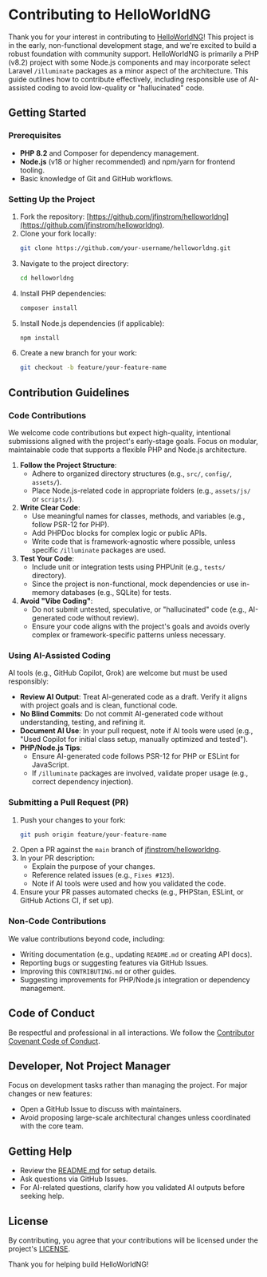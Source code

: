 

# Contributing to HelloWorldNG

Thank you for your interest in contributing to [HelloWorldNG](https://github.com/jfinstrom/helloworldng)! This project is in the early, non-functional development stage, and we're excited to build a robust foundation with community support. HelloWorldNG is primarily a PHP (v8.2) project with some Node.js components and may incorporate select Laravel `/illuminate` packages as a minor aspect of the architecture. This guide outlines how to contribute effectively, including responsible use of AI-assisted coding to avoid low-quality or "hallucinated" code.

## Getting Started

### Prerequisites
- **PHP 8.2** and Composer for dependency management.
- **Node.js** (v18 or higher recommended) and npm/yarn for frontend tooling.
- Basic knowledge of Git and GitHub workflows.

### Setting Up the Project
1. Fork the repository: [https://github.com/jfinstrom/helloworldng](https://github.com/jfinstrom/helloworldng).
2. Clone your fork locally:
   ```bash
   git clone https://github.com/your-username/helloworldng.git
   ```
3. Navigate to the project directory:
   ```bash
   cd helloworldng
   ```
4. Install PHP dependencies:
   ```bash
   composer install
   ```
5. Install Node.js dependencies (if applicable):
   ```bash
   npm install
   ```
6. Create a new branch for your work:
   ```bash
   git checkout -b feature/your-feature-name
   ```

## Contribution Guidelines

### Code Contributions
We welcome code contributions but expect high-quality, intentional submissions aligned with the project's early-stage goals. Focus on modular, maintainable code that supports a flexible PHP and Node.js architecture.

1. **Follow the Project Structure**:
   - Adhere to organized directory structures (e.g., `src/`, `config/`, `assets/`).
   - Place Node.js-related code in appropriate folders (e.g., `assets/js/` or `scripts/`).
2. **Write Clear Code**:
   - Use meaningful names for classes, methods, and variables (e.g., follow PSR-12 for PHP).
   - Add PHPDoc blocks for complex logic or public APIs.
   - Write code that is framework-agnostic where possible, unless specific `/illuminate` packages are used.
3. **Test Your Code**:
   - Include unit or integration tests using PHPUnit (e.g., `tests/` directory).
   - Since the project is non-functional, mock dependencies or use in-memory databases (e.g., SQLite) for tests.
4. **Avoid "Vibe Coding"**:
   - Do not submit untested, speculative, or "hallucinated" code (e.g., AI-generated code without review).
   - Ensure your code aligns with the project's goals and avoids overly complex or framework-specific patterns unless necessary.

### Using AI-Assisted Coding
AI tools (e.g., GitHub Copilot, Grok) are welcome but must be used responsibly:
- **Review AI Output**: Treat AI-generated code as a draft. Verify it aligns with project goals and is clean, functional code.
- **No Blind Commits**: Do not commit AI-generated code without understanding, testing, and refining it.
- **Document AI Use**: In your pull request, note if AI tools were used (e.g., "Used Copilot for initial class setup, manually optimized and tested").
- **PHP/Node.js Tips**:
   - Ensure AI-generated code follows PSR-12 for PHP or ESLint for JavaScript.
   - If `/illuminate` packages are involved, validate proper usage (e.g., correct dependency injection).

### Submitting a Pull Request (PR)
1. Push your changes to your fork:
   ```bash
   git push origin feature/your-feature-name
   ```
2. Open a PR against the `main` branch of [jfinstrom/helloworldng](https://github.com/jfinstrom/helloworldng).
3. In your PR description:
   - Explain the purpose of your changes.
   - Reference related issues (e.g., `Fixes #123`).
   - Note if AI tools were used and how you validated the code.
4. Ensure your PR passes automated checks (e.g., PHPStan, ESLint, or GitHub Actions CI, if set up).

### Non-Code Contributions
We value contributions beyond code, including:
- Writing documentation (e.g., updating `README.md` or creating API docs).
- Reporting bugs or suggesting features via GitHub Issues.
- Improving this `CONTRIBUTING.md` or other guides.
- Suggesting improvements for PHP/Node.js integration or dependency management.

## Code of Conduct
Be respectful and professional in all interactions. We follow the [Contributor Covenant Code of Conduct](https://www.contributor-covenant.org/version/2/0/code_of_conduct/).

## Developer, Not Project Manager
Focus on development tasks rather than managing the project. For major changes or new features:
- Open a GitHub Issue to discuss with maintainers.
- Avoid proposing large-scale architectural changes unless coordinated with the core team.

## Getting Help
- Review the [README.md](https://github.com/jfinstrom/helloworldng/blob/main/README.md) for setup details.
- Ask questions via GitHub Issues.
- For AI-related questions, clarify how you validated AI outputs before seeking help.

## License
By contributing, you agree that your contributions will be licensed under the project's [LICENSE](https://github.com/jfinstrom/helloworldng/blob/main/license.txt).

Thank you for helping build HelloWorldNG!

